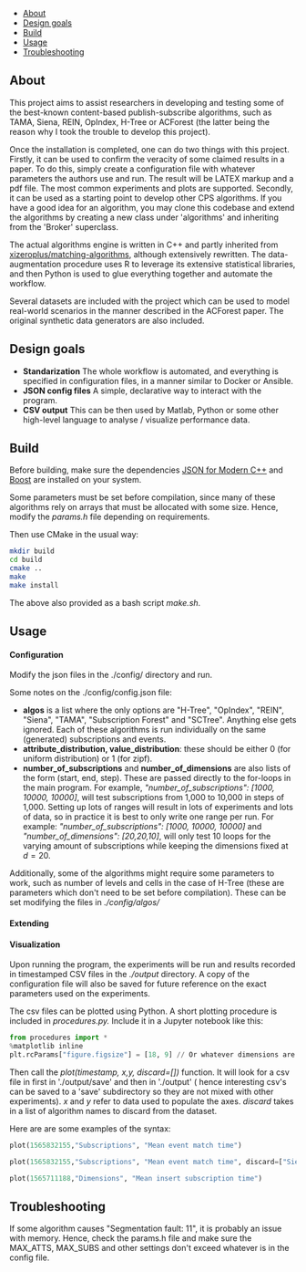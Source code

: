 
- [About](#about)
- [Design goals](#design-goals)
- [Build](#build)
- [Usage](#usage)
- [Troubleshooting](#troubleshooting)

## About

This project aims to assist researchers in developing and testing some of the best-known content-based publish-subscribe algorithms, such as TAMA, Siena, REIN, OpIndex, H-Tree or ACForest (the latter being the reason why I took the trouble to develop this project).

Once the installation is completed, one can do two things with this project. Firstly, it can be used to confirm the veracity of some claimed results in a paper. To do this, simply create a configuration file with whatever parameters the authors use and run. The result will be LATEX markup and a pdf file. The most common experiments and plots are supported. Secondly, it can be used as a starting point to develop other CPS algorithms. If you have a good idea for an algorithm, you may clone this codebase and extend the algorithms by creating a new class under 'algorithms' and inheriting from the 'Broker' superclass.

The actual algorithms engine is written in C++ and partly inherited from [xizeroplus/matching-algorithms](https://github.com/xizeroplus/matching-algorithm), although extensively rewritten. The data-augmentation procedure uses R to leverage its extensive statistical libraries, and then Python is used to glue everything together and automate the workflow.

Several datasets are included with the project which can be used to model real-world scenarios in the manner described in the ACForest paper. The original synthetic data generators are also included.

## Design goals

- **Standarization** The whole workflow is automated, and everything is specified in configuration files, in a manner similar to Docker or Ansible.
- **JSON config files** A simple, declarative way to interact with the program. 
- **CSV output** This can be then used by Matlab, Python or some other high-level language to analyse / visualize performance data.

## Build

Before building, make sure the dependencies [JSON for Modern C++](https://github.com/nlohmann/json) and [Boost](https://www.boost.org/) are installed on your system. 

Some parameters must be set before compilation, since many of these algorithms rely on arrays that must be allocated with some size. Hence, modify the *params.h* file depending on requirements.

Then use CMake in the usual way:

```bash
mkdir build
cd build
cmake ..
make
make install
```

The above also provided as a bash script *make.sh*.

## Usage

#### Configuration

Modify the json files in the ./config/ directory and run. 

Some notes on the ./config/config.json file:
 - **algos** is a list where the only options are "H-Tree", "OpIndex", "REIN", "Siena", "TAMA", "Subscription Forest" and "SCTree". Anything else gets ignored. Each of these algorithms is run individually on the same (generated) subscriptions and events.
 - **attribute_distribution, value_distribution**: these should be either 0 (for uniform distribution) or 1 (for zipf).
 - **number_of_subscriptions** and **number_of_dimensions** are also lists of the form (start, end, step). These are passed directly to the for-loops in the main program. For example, *"number_of_subscriptions": [1000, 10000, 10000]*, will test subscriptions from 1,000 to 10,000 in steps of 1,000. Setting up lots of ranges will result in lots of experiments and lots of data, so in practice it is best to only write one range per run. For example: *"number_of_subscriptions": [1000, 10000, 10000]* and 	*"number_of_dimensions": [20,20,10]*, will only test 10 loops for the varying amount of subscriptions while keeping the dimensions fixed at $d=20$.

Additionally, some of the algorithms might require some parameters to work, such as number of levels and cells in the case of H-Tree (these are parameters which don't need to be set before compilation). These can be set modifying the files in *./config/algos/*

#### Extending

#### Visualization

Upon running the program, the experiments will be run and results recorded in timestamped CSV files in the *./output* directory. A copy of the configuration file will also be saved for future reference on the exact parameters used on the experiments.

The csv files can be plotted using Python. A short plotting procedure is included in *procedures.py.* Include it in a Jupyter notebook like this:

```python
from procedures import *
%matplotlib inline
plt.rcParams["figure.figsize"] = [18, 9] // Or whatever dimensions are desired.
```

Then call the *plot(timestamp, x,y, discard=[])* function. It will look for a csv file in first in './output/save' and then in './output' ( hence interesting csv's can be saved to a 'save' subdirectory so they are not mixed with other experiments). *x* and *y* refer to data used to populate the axes. *discard* takes in a list of algorithm names to discard from the dataset.

 Here are are some examples of the syntax:

```python
plot(1565832155,"Subscriptions", "Mean event match time")

plot(1565832155,"Subscriptions", "Mean event match time", discard=["Siena", "REIN"])

plot(1565711188,"Dimensions", "Mean insert subscription time")
```



## Troubleshooting

If some  algorithm causes "Segmentation fault: 11", it is probably an issue with memory. Hence, check the params.h file and make sure the MAX_ATTS, MAX_SUBS and other settings don't exceed whatever is in the config file. 
